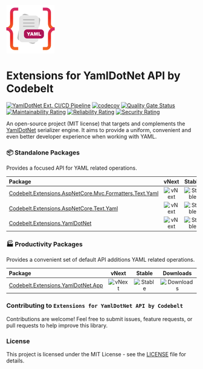 ![Extensions for YamlDotNet API by Codebelt](.nuget/icon.png)

# Extensions for YamlDotNet API by Codebelt

[![YamlDotNet Ext. CI/CD Pipeline](https://github.com/codebeltnet/yamldotnet/actions/workflows/pipelines.yml/badge.svg)](https://github.com/codebeltnet/yamldotnet/actions/workflows/pipelines.yml) [![codecov](https://codecov.io/gh/codebeltnet/yamldotnet/graph/badge.svg?token=BN2UhFM3bb)](https://codecov.io/gh/codebeltnet/yamldotnet) [![Quality Gate Status](https://sonarcloud.io/api/project_badges/measure?project=yamldotnet&metric=alert_status)](https://sonarcloud.io/dashboard?id=yamldotnet) [![Maintainability Rating](https://sonarcloud.io/api/project_badges/measure?project=yamldotnet&metric=sqale_rating)](https://sonarcloud.io/dashboard?id=yamldotnet) [![Reliability Rating](https://sonarcloud.io/api/project_badges/measure?project=yamldotnet&metric=reliability_rating)](https://sonarcloud.io/dashboard?id=yamldotnet) [![Security Rating](https://sonarcloud.io/api/project_badges/measure?project=yamldotnet&metric=security_rating)](https://sonarcloud.io/dashboard?id=yamldotnet)

An open-source project (MIT license) that targets and complements the [YamlDotNet](https://github.com/aaubry/YamlDotNet) serializer engine. It aims to provide a uniform, convenient and even better developer experience when working with YAML.

### 📦 Standalone Packages

Provides a focused API for YAML related operations.

|Package|vNext|Stable|Downloads|
|:--|:-:|:-:|:-:|
| [Codebelt.Extensions.AspNetCore.Mvc.Formatters.Text.Yaml](https://www.nuget.org/packages/Codebelt.Extensions.AspNetCore.Mvc.Formatters.Text.Yaml/) | ![vNext](https://img.shields.io/nuget/vpre/Codebelt.Extensions.AspNetCore.Mvc.Formatters.Text.Yaml?logo=nuget) | ![Stable](https://img.shields.io/nuget/v/Codebelt.Extensions.AspNetCore.Mvc.Formatters.Text.Yaml?logo=nuget) | ![Downloads](https://img.shields.io/nuget/dt/Codebelt.Extensions.AspNetCore.Mvc.Formatters.Text.Yaml?color=blueviolet&logo=nuget) |
| [Codebelt.Extensions.AspNetCore.Text.Yaml](https://www.nuget.org/packages/Codebelt.Extensions.AspNetCore.Text.Yaml/) | ![vNext](https://img.shields.io/nuget/vpre/Codebelt.Extensions.AspNetCore.Text.Yaml?logo=nuget) | ![Stable](https://img.shields.io/nuget/v/Codebelt.Extensions.AspNetCore.Text.Yaml?logo=nuget) | ![Downloads](https://img.shields.io/nuget/dt/Codebelt.Extensions.AspNetCore.Text.Yaml?color=blueviolet&logo=nuget) |
| [Codebelt.Extensions.YamlDotNet](https://www.nuget.org/packages/Codebelt.Extensions.YamlDotNet/) | ![vNext](https://img.shields.io/nuget/vpre/Codebelt.Extensions.YamlDotNet?logo=nuget) | ![Stable](https://img.shields.io/nuget/v/Codebelt.Extensions.YamlDotNet?logo=nuget) | ![Downloads](https://img.shields.io/nuget/dt/Codebelt.Extensions.YamlDotNet?color=blueviolet&logo=nuget) |

### 🏭 Productivity Packages

Provides a convenient set of default API additions YAML related operations.

|Package|vNext|Stable|Downloads|
|:--|:-:|:-:|:-:|
| [Codebelt.Extensions.YamlDotNet.App](https://www.nuget.org/packages/Codebelt.Extensions.YamlDotNet.App/) | ![vNext](https://img.shields.io/nuget/vpre/Codebelt.Extensions.YamlDotNet.App?logo=nuget) | ![Stable](https://img.shields.io/nuget/v/Codebelt.Extensions.YamlDotNet.App?logo=nuget) | ![Downloads](https://img.shields.io/nuget/dt/Codebelt.Extensions.YamlDotNet.App?color=blueviolet&logo=nuget) |

### Contributing to `Extensions for YamlDotNet API by Codebelt`
Contributions are welcome! 
Feel free to submit issues, feature requests, or pull requests to help improve this library.

### License
This project is licensed under the MIT License - see the [LICENSE](LICENSE.md) file for details.

